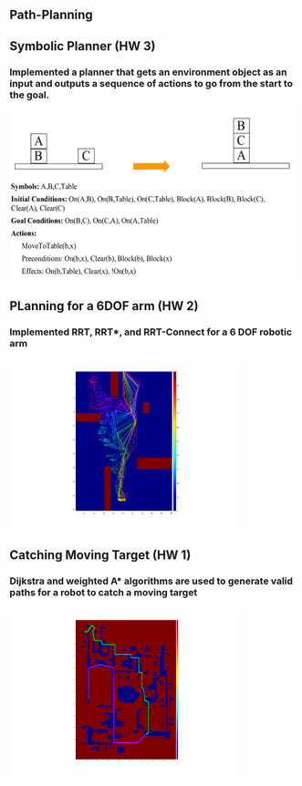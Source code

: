 ## Path-Planning

## Symbolic Planner (HW 3) 
### Implemented a planner that gets an environment object as an input and outputs a sequence of actions to go from the start to the goal.
<img src="Pictures/HW3result.png" width="500" height="300" />

## PLanning for a 6DOF arm (HW 2) 
### Implemented RRT, RRT*, and RRT-Connect for a 6 DOF robotic arm 
<img src="Pictures/HW2result.png" width="400" height="300" />

## Catching Moving Target (HW 1) 
### Dijkstra and weighted A* algorithms are used to generate valid paths for a robot to catch a moving target
<img src="Pictures/HW1result.png" width="400" height="300" />
